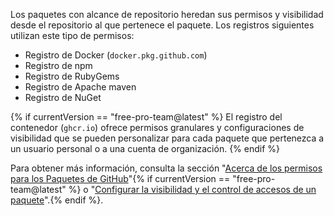 Los paquetes con alcance de repositorio heredan sus permisos y visibilidad desde el repositorio al que pertenece el paquete. Los registros siguientes utilizan este tipo de permisos:
- Registro de Docker (`docker.pkg.github.com`)
- Registro de npm
- Registro de RubyGems
- Registro de Apache maven
- Registro de NuGet

{% if currentVersion == "free-pro-team@latest" %}
El registro del contenedor (`ghcr.io`) ofrece permisos granulares y configuraciones de visibilidad que se pueden personalizar para cada paquete que pertenezca a un usuario personal o a una cuenta de organización.
{% endif %}

Para obtener más información, consulta la sección "[Acerca de los permisos para los Paquetes de GitHub](/packages/learn-github-packages/about-permissions-for-github-packages)"{% if currentVersion == "free-pro-team@latest" %} o "[Configurar la visibilidad y el control de accesos de un paquete](/packages/learn-github-packages/configuring-a-packages-access-control-and-visibility)".{% endif %}.

